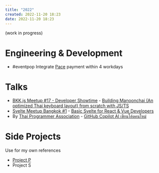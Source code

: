 ```yaml
---
title: "2022"
created: 2022-11-20 18:23
date: 2022-11-20 18:23
---
```


(work in progress)

# Engineering & Development
- #eventpop Integrate [Pace](https://pacenow.co) payment within 4 workdays
# Talks
- [BKK.js Meetup #17 - Developer Showtime](https://creatorsgarten.org/wiki/Hacks/bkkjs17) - [Building Manoonchai (An optimized Thai keyboard layout) from scratch with JS/TS](https://www.youtube.com/watch?v=ltIvGLzMwzo) 
- [Svelte Meetup Bangkok #1](https://creatorsgarten.org/wiki/Hacks/svelte1) - [Basic Svelte for React & Vue Developers](https://www.youtube.com/watch?v=kS-LvjiZzUE)
- <Coder /> By [Thai Programmer Association](https://www.thaiprogrammer.org) - [GitHub Copilot AI เขียนโค้ดคนใหม่](https://www.facebook.com/ThaiProgrammerSociety/videos/856522672025159)
# Side Projects
Use for my own references
- [Project P](Brag/private/Project%20P.md)
- Project S